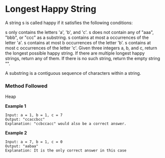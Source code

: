 # Longest Happy String

A string s is called happy if it satisfies the following conditions:

s only contains the letters 'a', 'b', and 'c'.
s does not contain any of "aaa", "bbb", or "ccc" as a substring.
s contains at most a occurrences of the letter 'a'.
s contains at most b occurrences of the letter 'b'.
s contains at most c occurrences of the letter 'c'.
Given three integers a, b, and c, return the longest possible happy string. If there are multiple longest happy strings, return any of them. If there is no such string, return the empty string "".

A substring is a contiguous sequence of characters within a string.

### Method Followed
Heap 

**Example 1**
```
Input: a = 1, b = 1, c = 7
Output: "ccaccbcc"
Explanation: "ccbccacc" would also be a correct answer.
```
**Example 2**
```
Input: a = 7, b = 1, c = 0
Output: "aabaa"
Explanation: It is the only correct answer in this case
```